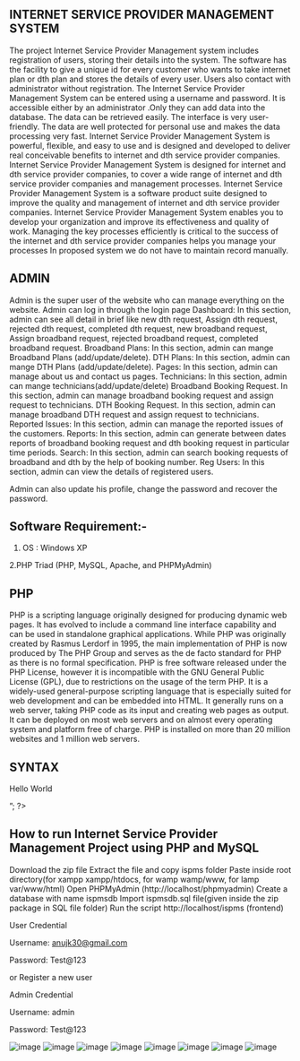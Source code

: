    ## INTERNET SERVICE PROVIDER MANAGEMENT SYSTEM
   
The project Internet Service Provider Management system includes registration of 
users, storing their details into the system. The software has the facility to give a 
unique id for every customer who wants to take internet plan or dth plan and stores 
the details of every user. Users also contact with administrator without registration. 
The Internet Service Provider Management System can be entered using a username 
and password. It is accessible either by an administrator .Only they can add data into 
the database. The data can be retrieved easily. The interface is very user-friendly. 
The data are well protected for personal use and makes the data processing very 
fast. 
Internet Service Provider Management System is powerful, flexible, and easy to use 
and is designed and developed to deliver real conceivable benefits to internet and 
dth service provider companies. 
Internet Service Provider Management System is designed for internet and dth 
service provider companies, to cover a wide range of internet and dth service 
provider companies and management processes. Internet Service Provider 
Management System is a software product suite designed to improve the quality and 
management of internet and dth service provider companies. Internet Service 
Provider Management System enables you to develop your organization and improve 
its effectiveness and quality of work. Managing the key processes efficiently is critical 
to the success of the internet and dth service provider companies helps you manage 
your processes 
In proposed system we do not have to maintain record manually.

## ADMIN 
 
 Admin is the super user of the website who can manage everything on the 
website. Admin can log in through the login page 
 Dashboard: In this section, admin can see all detail in brief like new dth 
request, Assign dth request, rejected dth request, completed dth request, new 
broadband request, Assign broadband request, rejected broadband request, 
completed broadband request. 
 Broadband Plans: In this section, admin can mange Broadband Plans 
(add/update/delete). 
 DTH Plans: In this section, admin can mange DTH Plans (add/update/delete). 
 Pages: In this section, admin can manage about us and contact us pages. 
 Technicians: In this section, admin can mange technicians(add/update/delete) 
 Broadband Booking Request. In this section, admin can manage broadband 
booking request and assign request to technicians. 
 DTH Booking Request. In this section, admin can manage broadband DTH 
request and assign request to technicians. 
 Reported Issues: In this section, admin can manage the reported issues of the 
customers. 
 Reports: In this section, admin can generate between dates reports of 
broadband booking request and dth booking request in particular time 
periods. 
 Search: In this section, admin can search booking requests of broadband and 
dth by the help of booking number. 
 Reg Users: In this section, admin can view the details of registered users. 

 Admin can also update his profile, change the password and recover the 
password.  

## Software Requirement:- 
 
1. OS : Windows XP 
 
 
2.PHP Triad (PHP, MySQL, Apache, and PHPMyAdmin)

## PHP
		
PHP is a scripting language originally designed for producing dynamic web pages. It 
has evolved to include a command line interface capability and can be used in 
standalone graphical applications. While PHP was originally created by Rasmus 
Lerdorf in 1995, the main implementation of PHP is now produced by The PHP Group 
and serves as the de facto standard for PHP as there is no formal specification. PHP is 
free software released under the PHP License, however it is incompatible with the 
GNU General Public License (GPL), due to restrictions on the usage of the term PHP. 
It is a widely-used general-purpose scripting language that is especially suited for 
web development and can be embedded into HTML. It generally runs on a web 
server, taking PHP code as its input and creating web pages as output. It can be 
deployed on most web servers and on almost every operating system and platform 
free of charge. PHP is installed on more than 20 million websites and 1 million web 
servers.

## SYNTAX

<html> 
 
<head> 
 
<title>PHP Test</title> 
 
</head> 
 
<body> 
 
<?php  echo  “<p>  Hello  World  </p>”;  ?> 
 
</body></html>


## How to run Internet Service Provider Management Project using PHP and MySQL

Download the zip file
Extract the file and copy ispms folder
Paste inside root directory(for xampp xampp/htdocs, for wamp wamp/www, for lamp var/www/html)
Open PHPMyAdmin (http://localhost/phpmyadmin)
Create a database with name ispmsdb
Import ispmsdb.sql file(given inside the zip package in SQL file folder)
Run the script http://localhost/ispms  (frontend)



User Credential

Username: anujk30@gmail.com

Password: Test@123

or Register a new user



Admin Credential

Username: admin

Password: Test@123


![image](https://github.com/sandy170303/ispms1/assets/154214673/90e0395f-0ad8-4aab-822e-b8af99c4ccbe)
![image](https://github.com/sandy170303/ispms1/assets/154214673/105c61e6-622b-4e1f-8042-d246eef6f403)
![image](https://github.com/sandy170303/ispms1/assets/154214673/c489b3a5-b0f8-42aa-863a-ff181fbe677f)
![image](https://github.com/sandy170303/ispms1/assets/154214673/2549f390-51b7-482d-be6f-4a25878301d4)
![image](https://github.com/sandy170303/ispms1/assets/154214673/93d25689-9c47-4ac6-acdc-fa2a04b70319)
![image](https://github.com/sandy170303/ispms1/assets/154214673/67d143b1-7b81-46f4-8b02-8152e6851de8)
![image](https://github.com/sandy170303/ispms1/assets/154214673/62c454bf-8957-477b-a0ce-5dd4fcb5cd82)
![image](https://github.com/sandy170303/ispms1/assets/154214673/dd4c51f6-6eb2-4277-bd5c-8f19e0f15dc2)








